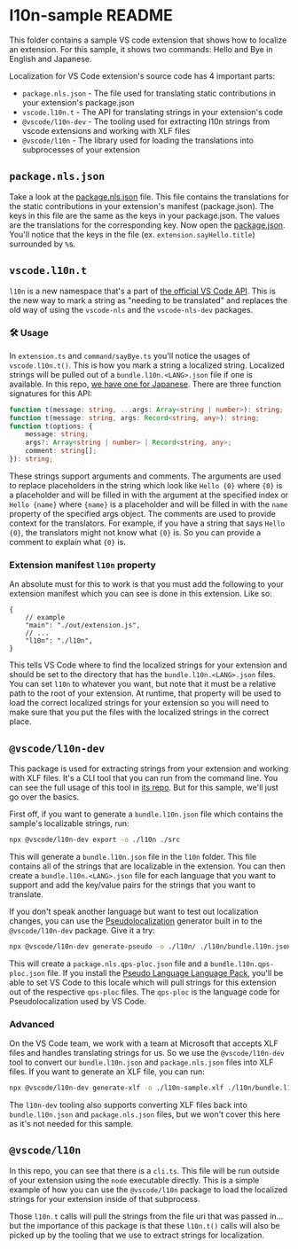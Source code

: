 # l10n-sample README

This folder contains a sample VS code extension that shows how to localize an
extension. For this sample, it shows two commands: Hello and Bye in English and
Japanese.

Localization for VS Code extension's source code has 4 important parts:

-   `package.nls.json` - The file used for translating static contributions in
    your extension's package.json
-   `vscode.l10n.t` - The API for translating strings in your extension's code
-   `@vscode/l10n-dev` - The tooling used for extracting l10n strings from
    vscode extensions and working with XLF files
-   `@vscode/l10n` - The library used for loading the translations into
    subprocesses of your extension

## `package.nls.json`

Take a look at the [package.nls.json](./package.nls.json) file. This file
contains the translations for the static contributions in your extension's
manifest (package.json). The keys in this file are the same as the keys in your
package.json. The values are the translations for the corresponding key. Now
open the [package.json](./package.json). You'll notice that the keys in the file
(ex. `extension.sayHello.title`) surrounded by `%`s.

## `vscode.l10n.t`

`l10n` is a new namespace that's a part of
[the official VS Code API](https://code.visualstudio.com/api/references/vscode-api#l10n).
This is the new way to mark a string as "needing to be translated" and replaces
the old way of using the `vscode-nls` and the `vscode-nls-dev` packages.

### 🛠️ Usage

In `extension.ts` and `command/sayBye.ts` you'll notice the usages of
`vscode.l10n.t()`. This is how you mark a string a localized string. Localized
strings will be pulled out of a `bundle.l10n.<LANG>.json` file if one is
available. In this repo, [we have one for Japanese](./l10n/bundle.l10n.ja.json).
There are three function signatures for this API:

```ts
function t(message: string, ...args: Array<string | number>): string;
function t(message: string, args: Record<string, any>): string;
function t(options: {
	message: string;
	args?: Array<string | number> | Record<string, any>;
	comment: string[];
}): string;
```

These strings support arguments and comments. The arguments are used to replace
placeholders in the string which look like `Hello {0}` where `{0}` is a
placeholder and will be filled in with the argument at the specified index or
`Hello {name}` where `{name}` is a placeholder and will be filled in with the
`name` property of the specified args object. The comments are used to provide
context for the translators. For example, if you have a string that says
`Hello {0}`, the translators might not know what `{0}` is. So you can provide a
comment to explain what `{0}` is.

### Extension manifest `l10n` property

An absolute must for this to work is that you must add the following to your
extension manifest which you can see is done in this extension. Like so:

```jsonc
{
	// example
	"main": "./out/extension.js",
	// ...
	"l10n": "./l10n",
}
```

This tells VS Code where to find the localized strings for your extension and
should be set to the directory that has the `bundle.l10n.<LANG>.json` files. You
can set `l10n` to whatever you want, but note that it must be a relative path to
the root of your extension. At runtime, that property will be used to load the
correct localized strings for your extension so you will need to make sure that
you put the files with the localized strings in the correct place.

## `@vscode/l10n-dev`

This package is used for extracting strings from your extension and working with
XLF files. It's a CLI tool that you can run from the command line. You can see
the full usage of this tool in
[its repo](https://github.com/microsoft/vscode-l10n/tree/main/l10n-dev). But for
this sample, we'll just go over the basics.

First off, if you want to generate a `bundle.l10n.json` file which contains the
sample's localizable strings, run:

```sh
npx @vscode/l10n-dev export -o ./l10n ./src
```

This will generate a `bundle.l10n.json` file in the `l10n` folder. This file
contains all of the strings that are localizable in the extension. You can then
create a `bundle.l10n.<LANG>.json` file for each language that you want to
support and add the key/value pairs for the strings that you want to translate.

If you don't speak another language but want to test out localization changes,
you can use the
[Pseudolocalization](https://en.wikipedia.org/wiki/Pseudolocalization) generator
built in to the `@vscode/l10n-dev` package. Give it a try:

```sh
npx @vscode/l10n-dev generate-pseudo -o ./l10n/ ./l10n/bundle.l10n.json ./package.nls.json
```

This will create a `package.nls.qps-ploc.json` file and a
`bundle.l10n.qps-ploc.json` file. If you install the
[Pseudo Language Language Pack](https://marketplace.visualstudio.com/items?itemName=MS-CEINTL.vscode-language-pack-qps-ploc),
you'll be able to set VS Code to this locale which will pull strings for this
extension out of the respective `qps-ploc` files. The `qps-ploc` is the language
code for Pseudolocalization used by VS Code.

### Advanced

On the VS Code team, we work with a team at Microsoft that accepts XLF files and
handles translating strings for us. So we use the `@vscode/l10n-dev` tool to
convert our `bundle.l10n.json` and `package.nls.json` files into XLF files. If
you want to generate an XLF file, you can run:

```sh
npx @vscode/l10n-dev generate-xlf -o ./l10n-sample.xlf ./l10n/bundle.l10n.json ./package.nls.json
```

The `l10n-dev` tooling also supports converting XLF files back into
`bundle.l10n.json` and `package.nls.json` files, but we won't cover this here as
it's not needed for this sample.

## `@vscode/l10n`

In this repo, you can see that there is a `cli.ts`. This file will be run
outside of your extension using the `node` executable directly. This is a simple
example of how you can use the `@vscode/l10n` package to load the localized
strings for your extension inside of that subprocess.

Those `l10n.t` calls will pull the strings from the file uri that was passed
in... but the importance of this package is that these `l10n.t()` calls will
also be picked up by the tooling that we use to extract strings for
localization.

